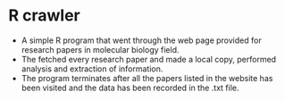 # R crawler
- A simple R program that went through the web page provided for research papers in molecular biology field.
- The fetched every research paper and made a local copy, performed analysis and extraction of information.
- The program terminates after all the papers listed in the website has been visited and the data has been recorded in the .txt file.

